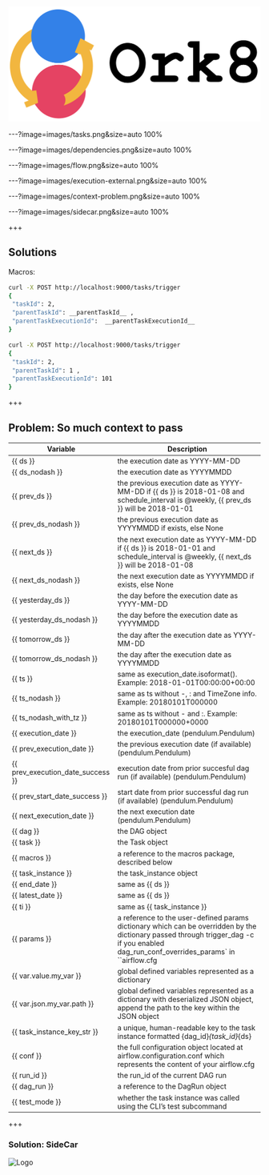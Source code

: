 ![](images/ork8.png)

---?image=images/tasks.png&size=auto 100%

---?image=images/dependencies.png&size=auto 100%

---?image=images/flow.png&size=auto 100%

---?image=images/execution-external.png&size=auto 100%

---?image=images/context-problem.png&size=auto 100%

---?image=images/sidecar.png&size=auto 100%

+++

## Solutions

Macros:
```bash
curl -X POST http://localhost:9000/tasks/trigger
{
 "taskId": 2, 
 "parentTaskId": __parentTaskId__ , 
 "parentTaskExecutionId":  __parentTaskExecutionId__
}
```

```bash
curl -X POST http://localhost:9000/tasks/trigger
{
 "taskId": 2, 
 "parentTaskId": 1 , 
 "parentTaskExecutionId": 101
}
```

+++

## Problem: So much context to pass

Variable | Description
-- | --
{{ ds }} | the execution date as YYYY-MM-DD
{{ ds_nodash }} | the execution date as YYYYMMDD
{{ prev_ds }} | the previous execution date as YYYY-MM-DD if {{ ds }} is 2018-01-08 and schedule_interval is @weekly, {{ prev_ds }} will be 2018-01-01
{{ prev_ds_nodash }} | the previous execution date as YYYYMMDD if exists, else None
{{ next_ds }} | the next execution date as YYYY-MM-DD if {{ ds }} is 2018-01-01 and schedule_interval is @weekly, {{ next_ds }} will be 2018-01-08
{{ next_ds_nodash }} | the next execution date as YYYYMMDD if exists, else None
{{ yesterday_ds }} | the day before the execution date as YYYY-MM-DD
{{ yesterday_ds_nodash }} | the day before the execution date as YYYYMMDD
{{ tomorrow_ds }} | the day after the execution date as YYYY-MM-DD
{{ tomorrow_ds_nodash }} | the day after the execution date as YYYYMMDD
{{ ts }} | same as execution_date.isoformat(). Example: 2018-01-01T00:00:00+00:00
{{ ts_nodash }} | same as ts without -, : and TimeZone info. Example: 20180101T000000
{{ ts_nodash_with_tz }} | same as ts without - and :. Example: 20180101T000000+0000
{{ execution_date }} | the execution_date (pendulum.Pendulum)
{{ prev_execution_date }} | the previous execution date (if available) (pendulum.Pendulum)
{{ prev_execution_date_success }} | execution date from prior succesful dag run (if available) (pendulum.Pendulum)
{{ prev_start_date_success }} | start date from prior successful dag run (if available) (pendulum.Pendulum)
{{ next_execution_date }} | the next execution date (pendulum.Pendulum)
{{ dag }} | the DAG object
{{ task }} | the Task object
{{ macros }} | a reference to the macros package, described below
{{ task_instance }} | the task_instance object
{{ end_date }} | same as {{ ds }}
{{ latest_date }} | same as {{ ds }}
{{ ti }} | same as {{ task_instance }}
{{ params }} | a reference to the user-defined params dictionary which can be overridden by the dictionary passed through trigger_dag -c if you enabled dag_run_conf_overrides_params` in ``airflow.cfg
{{ var.value.my_var }} | global defined variables represented as a dictionary
{{ var.json.my_var.path }} | global defined variables represented as a dictionary with deserialized JSON object, append the path to the key within the JSON object
{{ task_instance_key_str }} | a unique, human-readable key to the task instance formatted {dag_id}_{task_id}_{ds}
{{ conf }} | the full configuration object located at airflow.configuration.conf which represents the content of your airflow.cfg
{{ run_id }} | the run_id of the current DAG run
{{ dag_run }} | a reference to the DagRun object
{{ test_mode }} | whether the task instance was called using the CLI’s test subcommand 

+++ 
### Solution: SideCar
![Logo](https://media.giphy.com/media/l3vR9paUkdrl9GxUc/source.gif)

